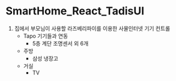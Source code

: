 # SmartHome_React_TadisUI


1. 집에서 부모님이 사용할 라즈베리파이를 이용한 사물인터넷 기기 컨트롤
    - Tapo 기기들과 연동
        - 5층 계단 조명센서 외 6개
    - 주방
        - 삼성 냉장고
    - 거실
        - TV 